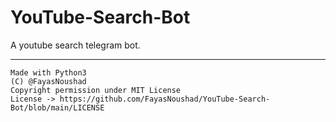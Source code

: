 # YouTube-Search-Bot

A youtube search telegram bot.

---

```
Made with Python3
(C) @FayasNoushad
Copyright permission under MIT License
License -> https://github.com/FayasNoushad/YouTube-Search-Bot/blob/main/LICENSE
```
